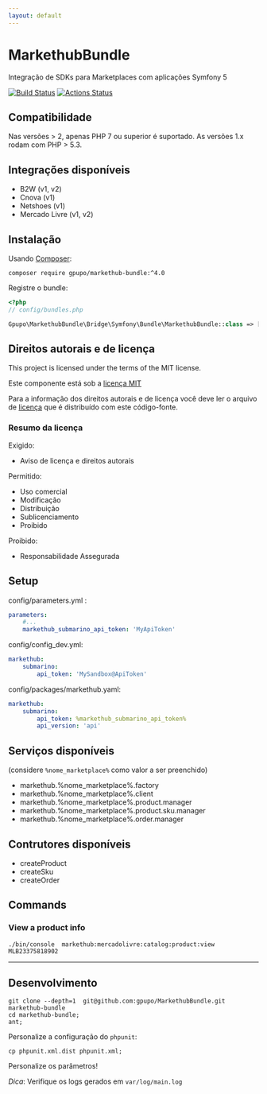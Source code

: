 ```yaml
---
layout: default
---
```

# MarkethubBundle

Integração de SDKs para Marketplaces com aplicações Symfony 5

[![Build Status](https://secure.travis-ci.org/gpupo/MarkethubBundle.png?branch=master)](http://travis-ci.org/gpupo/MarkethubBundle)
[![Actions Status](https://github.com/gpupo/MarkethubBundle/workflows/CI/badge.svg)](https://github.com/gpupo/MarkethubBundle/actions)

## Compatibilidade

Nas versões > 2, apenas PHP 7 ou superior é suportado.
As versões 1.x rodam com PHP > 5.3.

## Integrações disponíveis

- B2W (v1, v2)
- Cnova (v1)
- Netshoes (v1)
- Mercado Livre (v1, v2)

## Instalação

Usando [Composer](http://getcomposer.com):

    composer require gpupo/markethub-bundle:^4.0

Registre o bundle:

```php
<?php
// config/bundles.php

Gpupo\MarkethubBundle\Bridge\Symfony\Bundle\MarkethubBundle::class => ['all' => true],


```

## Direitos autorais e de licença

This project is licensed under the terms of the MIT license.

Este componente está sob a [licença MIT](https://github.com/gpupo/common-sdk/blob/master/LICENSE)

Para a informação dos direitos autorais e de licença você deve ler o arquivo
de [licença](https://github.com/gpupo/common-sdk/blob/master/LICENSE) que é distribuído com este código-fonte.

### Resumo da licença

Exigido:

- Aviso de licença e direitos autorais

Permitido:

- Uso comercial
- Modificação
- Distribuição
- Sublicenciamento
- Proibido

Proibido:

- Responsabilidade Assegurada


## Setup

config/parameters.yml :

```yaml
parameters:
    #...
    markethub_submarino_api_token: 'MyApiToken'
```

config/config_dev.yml:

```yaml
markethub:
    submarino:
        api_token: 'MySandbox@ApiToken'
```

config/packages/markethub.yaml:

```yaml
markethub:
    submarino:
        api_token: %markethub_submarino_api_token%
        api_version: 'api'
```

## Serviços disponíveis

(considere ``%nome_marketplace%`` como valor a ser preenchido)

- markethub.%nome_marketplace%.factory
- markethub.%nome_marketplace%.client
- markethub.%nome_marketplace%.product.manager
- markethub.%nome_marketplace%.product.sku.manager
- markethub.%nome_marketplace%.order.manager

## Contrutores disponíveis

- createProduct
- createSku
- createOrder


## Commands

### View a product info

	./bin/console  markethub:mercadolivre:catalog:product:view MLB23375818902

---

## Desenvolvimento

    git clone --depth=1  git@github.com:gpupo/MarkethubBundle.git markethub-bundle
    cd markethub-bundle;
    ant;

Personalize a configuração do ``phpunit``:

    cp phpunit.xml.dist phpunit.xml;

Personalize os parâmetros!



*Dica*: Verifique os logs gerados em ``var/log/main.log``
